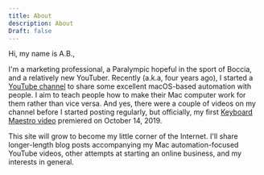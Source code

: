 ```yaml
---
title: About
description: About
Draft: false
---
```


Hi, my name is A.B.,

I'm a marketing professional, a Paralympic hopeful in the sport of Boccia, and a relatively new YouTuber. Recently (a.k.a, four years ago), I started a [YouTube channel](https://www.youtube.com/@AutomationMaestro) to share some excellent macOS-based automation with people. I aim to teach people how to make their Mac computer work for them rather than vice versa. And yes, there were a couple of videos on my channel before I started posting regularly, but officially, my first [Keyboard Maestro video](https://www.youtube.com/watch?v=xsf3EIVerCY) premiered on October 14, 2019.

This site will grow to become my little corner of the Internet. I'll share longer-length blog posts accompanying my Mac automation-focused YouTube videos, other attempts at starting an online business, and my interests in general.